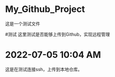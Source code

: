 # My_Github_Project
这是一个测试文件

#测试
这里测试是否能够上传到Github，实现远程管理

# 2022-07-05 10:04 AM
这是在测试连接ssh，上传到本地仓库。
